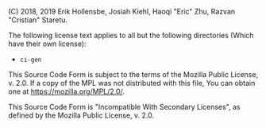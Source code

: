 (C) 2018, 2019 Erik Hollensbe, Josiah Kiehl, Haoqi "Eric" Zhu, Razvan "Cristian" Staretu.

The following license text applies to all but the following directories (Which have their own license):

- `ci-gen`

This Source Code Form is subject to the terms of the Mozilla Public License, v. 2.0.
If a copy of the MPL was not distributed with this file, You can obtain
one at https://mozilla.org/MPL/2.0/.

This Source Code Form is "Incompatible With Secondary Licenses", as
defined by the Mozilla Public License, v. 2.0.
